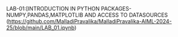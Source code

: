 LAB-01:[INTRODUCTION IN PYTHON PACKAGES-NUMPY,PANDAS,MATPLOTLIB AND ACCESS TO DATASOURCES
(https://github.com/MalladiPravalika/MalladiPravalika-AIML-2024-25/blob/main/LAB_01.ipynb)
